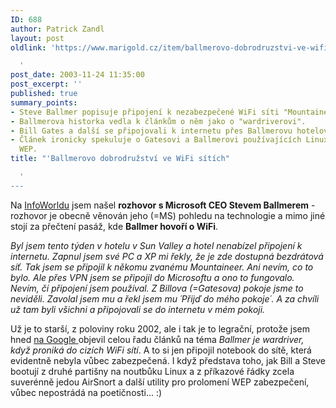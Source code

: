 ```yaml
---
ID: 688
author: Patrick Zandl
layout: post
oldlink: 'https://www.marigold.cz/item/ballmerovo-dobrodruzstvi-ve-wifi-sitich

  '
post_date: 2003-11-24 11:35:00
post_excerpt: ''
published: true
summary_points:
- Steve Ballmer popisuje připojení k nezabezpečené WiFi síti "Mountaineer" v hotelu.
- Ballmerova historka vedla k článkům o něm jako o "wardriverovi".
- Bill Gates a další se připojovali k internetu přes Ballmerovu hotelovou WiFi.
- Článek ironicky spekuluje o Gatesovi a Ballmerovi používajících Linux k prolomení
  WEP.
title: "'Ballmerovo dobrodružství ve WiFi sítích"

  '
---
```


<p>
Na <A href="http://www.infoworld.com/article/02/07/18/020722plballmer_1.html" target=_blank>InfoWorldu</A> jsem našel <STRONG>rozhovor s Microsoft CEO&#160;Stevem Ballmerem</STRONG> - rozhovor je obecně věnován jeho (=MS) pohledu na technologie a mimo jiné stojí za přečtení pasáž, kde <STRONG>Ballmer hovoří o WiFi</STRONG>. </p>

<p>
<EM>Byl jsem tento týden v hotelu v Sun Valley a hotel nenabízel připojení k internetu. Zapnul jsem své PC a XP mi řekly, že je zde dostupná bezdrátová síť. Tak jsem se připojil k někomu zvanému Mountaineer. Ani nevím, co to bylo. Ale přes VPN jsem se připojil do Microsoftu a ono to fungovalo. Nevím, čí připojení jsem používal. Z Billova (=Gatesova) pokoje jsme to neviděli. Zavolal jsem mu a řekl jsem mu ´Přijď do mého pokoje´. A za chvíli už tam byli všichni a připojovali se do internetu v mém pokoji.</EM></p>

<p>
Už je to starší, z poloviny roku 2002, ale i tak je to legrační, protože jsem hned <A href="http://www.google.com/search?sourceid=navclient&amp;hl=cs&amp;ie=UTF-8&amp;oe=UTF-8&amp;q=Mountaineer+ballmer" target=_blank>na Google </A>objevil celou řadu článků na téma <EM>Ballmer je wardriver, když proniká do cizích WiFi sítí</EM>. A to si jen připojil notebook do sítě, která evidentně nebyla vůbec zabezpečená. I když představa toho, jak Bill a Steve bootují z druhé partišny na noutbůku&#160;Linux a z příkazové řádky zcela suverénně jedou AirSnort a další utility pro prolomení WEP zabezpečení, vůbec nepostrádá na poetičnosti... :)</p>